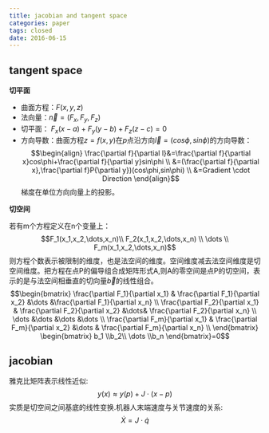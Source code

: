 ```yaml
---
title: jacobian and tangent space
categories: paper
tags: closed
date: 2016-06-15
---
```


## tangent space
**切平面**

- 曲面方程：$F(x,y,z)$
- 法向量：$\vec{n}=(F_x,F_y,F_z)$
- 切平面： $F_x(x-a)+F_y(y-b)+F_z(z-c)=0$
- 方向导数：曲面方程$z=f(x,y)$在$p$点沿方向$\vec{l}=(cos\phi,sin\phi)$的方向导数：
$$\begin{align}
\frac{\partial f}{\partial l}&=\frac{\partial f}{\partial x}cos\phi+\frac{\partial f}{\partial y}sin\phi    \\
                            &=(\frac{\partial f}{\partial x},\frac{\partial f}P{\partial y})(cos\phi,sin\phi) \\
                            &=Gradient \cdot Direction
\end{align}$$
梯度在单位方向向量上的投影。

**切空间**

若有m个方程定义在n个变量上：
$$F_1(x_1,x_2,\dots,x_n)\\
F_2(x_1,x_2,\dots,x_n) \\
\dots                   \\
F_m(x_1,x_2,\dots,x_n)$$
则方程个数表示被限制的维度，也是法空间的维度。空间维度减去法空间维度是切空间维度。把方程在点P的偏导组合成矩阵形式A,则A的零空间是点P的切空间，表示的是与法空间相垂直的切向量$\vec{b}$的线性组合。
$$\begin{bmatrix}
\frac{\partial F_1}{\partial x_1} & \frac{\partial F_1}{\partial x_2} &\dots &\frac{\partial F_1}{\partial x_n} \\
\frac{\partial F_2}{\partial x_1} & \frac{\partial F_2}{\partial x_2} &\dots& \frac{\partial F_2}{\partial x_n} \\
\dots &\dots &\dots &\dots                      \\
\frac{\partial F_m}{\partial x_1} & \frac{\partial F_m}{\partial x_2} &\dots & \frac{\partial F_m}{\partial x_n} \\
\end{bmatrix}
\begin{bmatrix}
b_1 \\b_2\\ \dots \\b_n
\end{bmatrix}=0$$

## jacobian

雅克比矩阵表示线性近似:
$$y(x)\approx y(p)+J\cdot(x-p) $$
实质是切空间之间基底的线性变换.机器人末端速度与关节速度的关系:
$$\dot{X}=J\cdot \dot{q}$$
